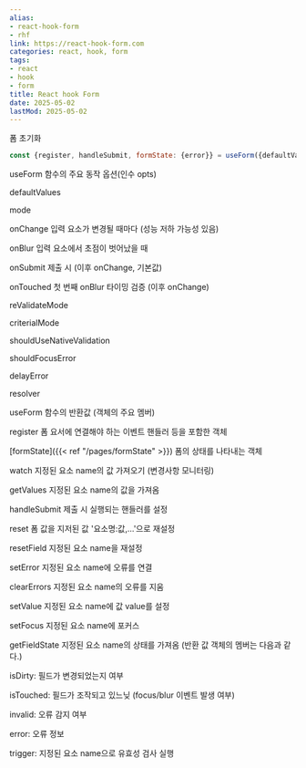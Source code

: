 ```yaml
---
alias:
- react-hook-form
- rhf
link: https://react-hook-form.com
categories: react, hook, form
tags:
- react
- hook
- form
title: React hook Form
date: 2025-05-02
lastMod: 2025-05-02
---
```









폼 초기화

```javascript
const {register, handleSubmit, formState: {error}} = useForm({defaultValues})
```



useForm 함수의 주요 동작 옵션(인수 opts)

defaultValues

mode

onChange 입력 요소가 변경될 때마다 (성능 저하 가능성 있음)

onBlur 입력 요소에서 초점이 벗어났을 때

onSubmit 제출 시 (이후 onChange, 기본값)

onTouched 첫 번째 onBlur 타이밍 검증 (이후 onChange)

reValidateMode

criterialMode

shouldUseNativeValidation

shouldFocusError

delayError

resolver



useForm 함수의 반환값 (객체의 주요 멤버)

register 폼 요서에 연결해야 하는 이벤트 핸들러 등을 포함한 객체

[formState]({{< ref "/pages/formState" >}}) 폼의 상태를 나타내는 객체

watch 지정된 요소 name의 값 가져오기 (변경사항 모니터링)

getValues 지정된 요소 name의 값을 가져옴

handleSubmit 제출 시 실행되는 핸들러를 설정

reset 폼 값을 지저된 값 '요소명:값,...'으로 재설정

resetField 지정된 요소 name을 재설정

setError 지정된 요소 name에 오류를 연결

clearErrors 지정된 요소 name의 오류를 지움

setValue 지정된 요소 name에 값 value를 설정

setFocus 지정된 요소 name에 포커스

getFieldState 지정된 요소 name의 상태를 가져옴 (반환 값 객체의 멤버는 다음과 같다.)

isDirty: 필드가 변경되었는지 여부

isTouched: 필드가 조작되고 있느닞 (focus/blur 이벤트 발생 여부)

invalid: 오류 감지 여부

error: 오류 정보

trigger: 지정된 요소 name으로 유효성 검사 실행




